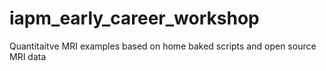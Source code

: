 # iapm_early_career_workshop
 Quantitaitve MRI examples based on home baked scripts and open source MRI data
